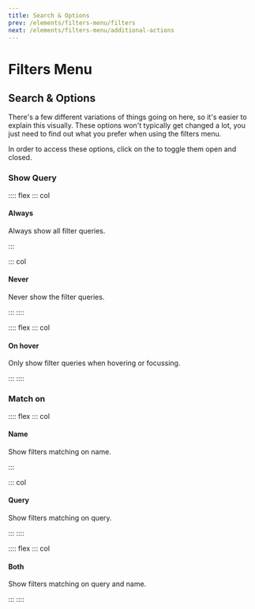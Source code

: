```yaml
---
title: Search & Options
prev: /elements/filters-menu/filters
next: /elements/filters-menu/additional-actions
---
```


# Filters Menu

## Search & Options

There's a few different variations of things going on here, so it's easier to explain this visually.
These options won't typically get changed a lot, you just need to find out what you prefer when using the filters menu.

In order to access these options, click on the <GsfIcon icon="gear"/> to toggle them open and closed.

### Show Query

:::: flex
::: col
#### Always
Always show all filter queries.

<GsfFiltersMenu show-options show-queries="always"/>
:::


::: col
#### Never
Never show the filter queries.

<GsfFiltersMenu show-options show-queries="never"/>
:::
::::

:::: flex
::: col
#### On hover
Only show filter queries when hovering or focussing.

<GsfFiltersMenu show-options show-queries="on-hover"/>
:::
::::

### Match on

:::: flex
::: col
#### Name
Show filters matching on name.

<GsfFiltersMenu
  show-options
  match-on="name"
  show-queries="always"
  hide-hovered
  search="me"/>
:::

::: col
#### Query
Show filters matching on query.

<GsfFiltersMenu
  show-options
  match-on="query"
  show-queries="always"
  hide-hovered
  search="me"/>
:::
::::

:::: flex
::: col
#### Both
Show filters matching on query and name.

<GsfFiltersMenu
  show-options
  match-on="both"
  show-queries="always"
  hide-hovered
  search="me"/>
:::
::::
